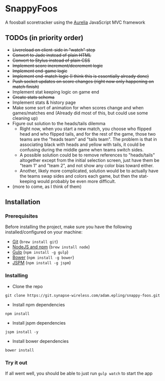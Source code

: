 # SnappyFoos
A foosball scoretracker using the [Aurelia](http://aurelia.io) JavaScript MVC framework

## TODOs (in priority order)
* ~~Livereload on client-side in "watch" step~~
* ~~Convert to Jade instead of plain HTML~~
* ~~Convert to Stylus instead of plain CSS~~
* ~~Implement score increment/decrement logic~~
* ~~Implement end-game logic~~
* ~~Implement end-match logic (I think this is essentially already done)~~
* ~~Push socket updates on score changes (right now only happening on match finish)~~
* Implement stat keeping logic on game end
* ~~Create stats schema~~
* Implement stats & history page
* Make some sort of animation for when scores change and when games/matches end (Already did most of this, but could use some cleaning up)
* Figure out solution to the heads/tails dilemma
  * Right now, when you start a new match, you choose who flipped head and who flipped tails, and for the rest of the game, those two teams are the "heads team" and "tails team". The problem is that in associating black with heads and yellow with tails, it could be confusing during the middle game when teams switch sides.
  * A possible solution could be to remove references to "heads/tails" altogether except from the initial selection screen, just have them be "team 1" and "team 2", and not show any color bias toward either.
  * Another, likely more complicated, solution would be to actually have the teams swap sides and colors each game, but then the stat-keeping would probably be even more difficult.
* (more to come, as I think of them)

## Installation

### Prerequisites
Before installing the project, make sure you have the following installed/configured on your machine:

* [Git](http://git-scm.com/book/en/Getting-Started-Installing-Git) (`brew install git`)
* [NodeJS and npm](http://nodejs.org/) (`brew install node`)
* [Gulp](http://gulpjs.com) (`npm install -g gulp`)
* [Bower](http://bower.io) (`npm install -g bower`)
* [JSPM](http://jspm.io) (`npm install -g jspm`)

### Installing
* Clone the repo

```
git clone https://git.synapse-wireless.com/adam.epling/snappy-foos.git
```

* Install npm dependencies

```
npm install
```

* Install jspm dependencies

```
jspm install -y
```
* Install bower dependencies

```
bower install
```

### Try it out
If all went well, you should be able to just run `gulp watch` to start the app